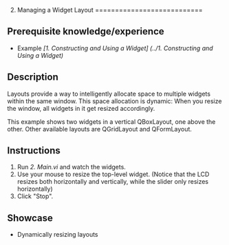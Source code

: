 2. Managing a Widget Layout
===========================

Prerequisite knowledge/experience
---------------------------------
- Example _[1. Constructing and Using a Widget]
  (../1. Constructing and Using a Widget)_


Description
-----------
Layouts provide a way to intelligently allocate space to multiple widgets
within the same window. This space allocation is dynamic: When you resize the
window, all widgets in it get resized accordingly.

This example shows two widgets in a vertical QBoxLayout, one above the other.
Other available layouts are QGridLayout and QFormLayout.


Instructions
------------
1. Run _2. Main.vi_ and watch the widgets.
2. Use your mouse to resize the top-level widget. (Notice that the LCD resizes
   both horizontally and vertically, while the slider only resizes horizontally)
3. Click "Stop".


Showcase
--------
- Dynamically resizing layouts
